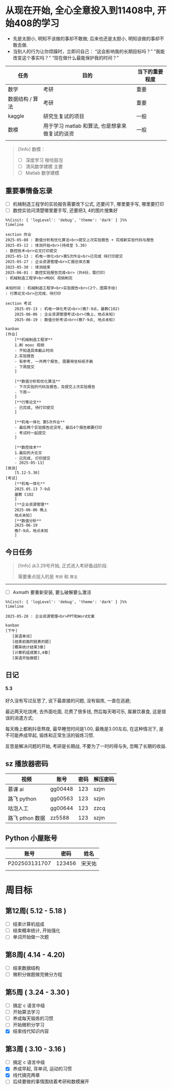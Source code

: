 # 从现在开始, 全心全意投入到11408中, 开始408的学习

- 先是太胆小, 明知不该做的事却不敢做; 后来也还是太胆小, 明知该做的事却不敢去做.
- 当别人的行为让你烦躁时，立即问自己： “这会影响我的长期目标吗？” “我能改变这个事实吗？” “现在做什么最能保护我的时间？” 

| 任务        | 目的                           | 当下的重要程度 |
| --------- | ---------------------------- | ------- |
| 数学        | 考研                           | 重要      |
| 数据结构 / 算法 | 考研                           | 重要      |
| kaggle    | 研究生复试的项目                     | 一般      |
| 数模        | 用于学习 matlab 和算法, 也是想拿来做复试的谈资 | 一般      |
|           |                              |         |


> [!info]
> 数模：
> - [ ] 深度学习 梭哈鼓泡
> - [ ] 清风数学建模 主要
> - [ ] Matlab 数学建模

## 重要事情备忘录
- [ ] 机械制造工程学的实验报告需要改下公式, 还要问下, 哪里要手写, 哪里要打印
- [ ] 数控实验问清楚哪里要手写, 还要把3, 4的图片搜集好

```mermaid
%%{init: { 'logLevel': 'debug', 'theme': 'dark' } }%%
timeline

section 作业
2025-05-08 : 数值分析和优化算法<br>提交上次实验报告 + 完成新实验代码与报告
2025-05-12 : 体测开始<br>(持续至 5.30)
: 数控技术<br>论文打印提交
2025-05-13 : 机电一体化<br>第5次作业<br>已完成 待打印提交
2025-05-27 : 企业资源管理<br>汇报总体方案
2025-05-30 : 体测结束
2025-06-01 : 数控实验报告完成<br>（共4份，需打印）
: 机械制造工程学<br>MOOC 视频刷完

未知时间 : 机械制造工程学<br>实验报告<br>(2个，图需手绘)
: 行策论文<br>已完成，待打印

section 考试 
	2025-05-13 : 机电一体化考试<br>(晚7-9点，基教C102)
	2025-06-06 : 企业资源管理考试<br>(晚上，地点未知)
	2025-06-19 : 数值分析考试<br>(晚7-9点, 地点未知)

```

```mermaid
kanban
[作业]
	[**机械制造工程学**
	1.刷 mooc 视频
	- 不知道具体截止时间
	2.实验报告
	- 有参考, 一共两个报告, 图要用坐标纸手画
	- 下周提交
	]
	
	[**数值分析和优化算法**
	- 下次实验的代码及报告，及提交上次实验报告
	- 下周一
	]
	[**行策论文**
	- 已完成, 待打印提交
	]
	
	[**机电一体化 第5次作业**
	- 最后两个实验报告还没写, 最后4个报告都要打印
	- 考试时一起提交
	]
	
	[**数控技术**
	1.最后的大论文
	- 已完成, 打印提交
	- 2025-05-13]
[体测]
	[5.12-5.30]
[考试]
	[**机电一体化**
	2025.05.13 7-9点
	基教 C102
	]
	[**企业资源管理**
	2025-06-06 晚上
	地点未知]
	[**数值分析**
	2025-06-19
	晚7-9点，地点未知
	]
```
## 今日任务

> [!info]
> 从3.29号开始, 正式进入考研备战阶段.
> 
> 需要重点投入的是 `考研` 和 `算法`
--- 
- [ ] Axmath 要重新安装, 要么破解要么激活

```mermaid
%%{init: { 'logLevel': 'debug', 'theme': 'dark' } }%%
timeline

2025-05-20 : 企业资源管理<br>PPT和Word文案

```

 ```mermaid
kanban
[下午]
	[英语单词]
	[结束前面的链表的题]
	[概率统计结束3章]
	[计算机组成第3,4章]
	[英语开始做题]
```
## 日记
#### 5.3
好久没有写过反思了, 说下最直接的问题, 没有锻炼, 一直在逃避; 

最近两天吃烧烤, 去外面吃面, 花费了很多钱, 然后每天喝可乐, 属暴饮暴食, 这是错误的消遣方式;

每天晚上都刷抖音熬夜, 最早睡觉时间是1.00, 最晚是3.00左右, 在这种情况下, 是不可能养成早起, 锻炼和正常生活的锻炼习惯.

反思是解决问题的开始, 考研是长期战, 不要为了一时的得与失, 忽略了长期的收益.
## sz 播放器密码

| 视频          | 账号      | 密码  | 解压密码 |
| ----------- | ------- | --- | ---- |
| 慕课 ai       | gg00448 | 123 | szjm |
| 路飞 python   | gg00563 | 123 | szjm |
| 咕泡人工        | gg00644 | 123 | zzcq |
| 路飞 pthon 数据 | zz5588  | 123 | szjm |
## Python 小屋账号

| 账号            | 密码     | 姓名  |
| ------------- | ------ | --- |
| P202503131707 | 123456 | 宋天佑 |
|               |        |     |
# 周目标
## 第12周( 5.12 - 5.18 )
- [ ] 结束计算机组成
- [ ] 结束概率统计, 开始强化
- [ ] 单词开始做一次题
## 第8周( 4.14 - 4.20)
- [ ] 结束数据结构
- [ ] 微积分做题做完微分方程
## 第5周 ( 3.24 - 3.30 )
- [ ] 搞定 c 语言中级
- [ ] 开始算法学习
- [ ] 养成每天锻炼的习惯
- [ ] 开始微积分学习
- [x] 结束线代知识内容
## 第3周 ( 3.10 - 3.16 )
- [ ] 搞定 c 语言中级
- [x] 养成早起, 背单词, 运动的习惯
- [x] 线代搞完两章
- [ ] 后续要做的事情围绕着考研和数模展开